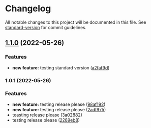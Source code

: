# Changelog

All notable changes to this project will be documented in this file. See [standard-version](https://github.com/conventional-changelog/standard-version) for commit guidelines.

## [1.1.0](https://github.com/rohitpanwar/ts-package/compare/v1.0.1...v1.1.0) (2022-05-26)


### Features

* **new feature:** testing standard version ([a2faf9d](https://github.com/rohitpanwar/ts-package/commit/a2faf9d4d4b02ef67e067f4802fe1a412f4a4944))

### 1.0.1 (2022-05-26)


### Features

* **new feature:** testing release please ([98af192](https://github.com/rohitpanwar/ts-package/commit/98af19286541f0cd7be3377f323cd118f88ae452))
* **new feature:** testing release please ([2adf975](https://github.com/rohitpanwar/ts-package/commit/2adf975070941ed79c509682059528a72b093cce))
* teasting release please ([3a02882](https://github.com/rohitpanwar/ts-package/commit/3a02882690d176216eeaff3a8a8609929715ce9d))
* testing release please ([2289eb8](https://github.com/rohitpanwar/ts-package/commit/2289eb8638964f9eb3755c19d8a093161ccba735))
